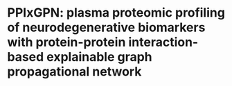 # PPIxGPN: plasma proteomic profiling of neurodegenerative biomarkers with protein-protein interaction-based explainable graph propagational network
